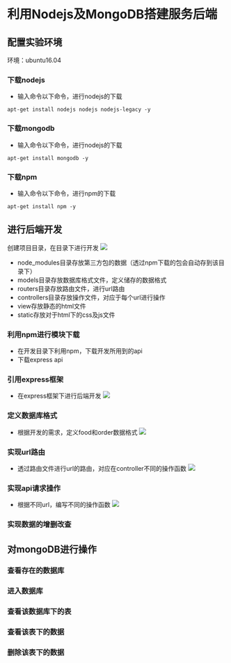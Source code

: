 # 利用Nodejs及MongoDB搭建服务后端

## 配置实验环境
环境：ubuntu16.04
### 下载nodejs
- 输入命令以下命令，进行nodejs的下载
```
apt-get install nodejs nodejs nodejs-legacy -y
```
### 下载mongodb
- 输入命令以下命令，进行nodejs的下载
```
apt-get install mongodb -y
```
### 下载npm
- 输入命令以下命令，进行npm的下载
```
apt-get install npm -y
```

## 进行后端开发
创建项目目录，在目录下进行开发
![](images/2018-06-11_17-56-02.png)
- node_modules目录存放第三方包的数据（透过npm下载的包会自动存到该目录下）
- models目录存放数据库格式文件，定义储存的数据格式
- routers目录存放路由文件，进行url路由
- controllers目录存放操作文件，对应于每个url进行操作
- view存放静态的html文件
- static存放对于html下的css及js文件
### 利用npm进行模块下载
- 在开发目录下利用npm，下载开发所用到的api
- 下载express api
### 引用express框架
- 在express框架下进行后端开发
![](images/2018-06-11_17-56-02.png)
### 定义数据库格式
- 根据开发的需求，定义food和order数据格式
![](images/2018-06-11_17-56-02.png)
### 实现url路由
- 透过路由文件进行url的路由，对应在controller不同的操作函数
![](images/2018-06-11_17-56-02.png)
### 实现api请求操作
- 根据不同url，编写不同的操作函数
![](images/2018-06-11_17-56-02.png)
### 实现数据的增删改查


## 对mongoDB进行操作
### 查看存在的数据库
### 进入数据库
### 查看该数据库下的表
### 查看该表下的数据
### 删除该表下的数据

